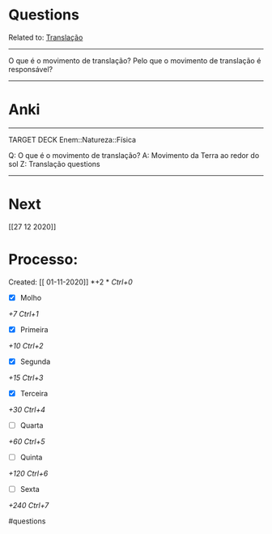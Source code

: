 # Questions
Related to: [Translação](Transla%C3%A7%C3%A3o.md)

---

O que é o movimento de translação?
Pelo que o movimento de translação é responsável?

---
# Anki

---

TARGET DECK
Enem::Natureza::Física

Q: O que é o movimento de translação?
A: Movimento da Terra ao redor do sol
Z: Translação questions
<!--ID: 1606778135536-->

---

# Next
[[27 12 2020]]
# Processo:
Created: [[ 01-11-2020]]
*+2 *  *Ctrl+0*
- [x] Molho  

*+7*  *Ctrl+1*

- [x] Primeira 

*+10*  *Ctrl+2*

- [x] Segunda

*+15*  *Ctrl+3*

- [x] Terceira 

*+30*  *Ctrl+4*

- [ ] Quarta 

*+60*  *Ctrl+5*

- [ ] Quinta 

*+120*  *Ctrl+6*

- [ ] Sexta 

*+240*  *Ctrl+7*


#questions